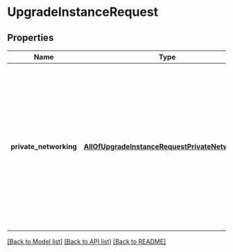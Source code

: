 # UpgradeInstanceRequest

## Properties
Name | Type | Description | Notes
------------ | ------------- | ------------- | -------------
**private_networking** | [**AllOfUpgradeInstanceRequestPrivateNetworking**](AllOfUpgradeInstanceRequestPrivateNetworking.md) | Set this attribute if you want to upgrade your instance with the Private Networking addon. Please provide an empty object for the time being as value. There will be more configuration possible in the future. | [optional] 

[[Back to Model list]](../../README.md#documentation-for-models) [[Back to API list]](../../README.md#documentation-for-api-endpoints) [[Back to README]](../../README.md)

